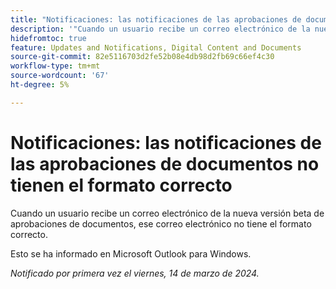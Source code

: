 ```yaml
---
title: "Notificaciones: las notificaciones de las aprobaciones de documentos no tienen el formato correcto"
description: '"Cuando un usuario recibe un correo electrónico de la nueva versión beta de aprobaciones de documentos, ese correo electrónico no tiene el formato correcto. ”'
hidefromtoc: true
feature: Updates and Notifications, Digital Content and Documents
source-git-commit: 82e5116703d2fe52b08e4db98d2fb69c66ef4c30
workflow-type: tm+mt
source-wordcount: '67'
ht-degree: 5%

---
```



# Notificaciones: las notificaciones de las aprobaciones de documentos no tienen el formato correcto

Cuando un usuario recibe un correo electrónico de la nueva versión beta de aprobaciones de documentos, ese correo electrónico no tiene el formato correcto.

Esto se ha informado en Microsoft Outlook para Windows.

_Notificado por primera vez el viernes, 14 de marzo de 2024._

